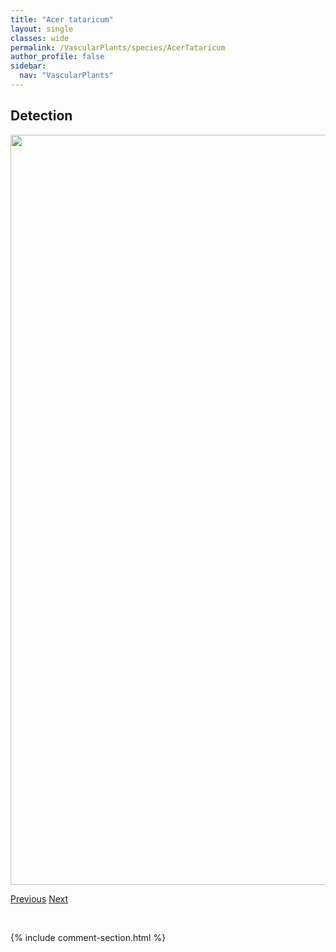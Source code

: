 ```yaml
---
title: "Acer tataricum"
layout: single
classes: wide
permalink: /VascularPlants/species/AcerTataricum
author_profile: false
sidebar:
  nav: "VascularPlants"
---
```


<h2>Detection</h2>

<a href="https://drive.google.com/uc?export=view&id=1cWA-aawv5kcwX8qmX1MKUQRtLbSLZQhd">
<img src="https://drive.google.com/uc?export=view&id=1cWA-aawv5kcwX8qmX1MKUQRtLbSLZQhd" height = "1200" width = "800">
</a>


<a href="/DevelopmentWebsite/VascularPlants/species/AcerNegundo" class="pagination--pager" title="Acer negundo">Previous</a> <a href="/DevelopmentWebsite/VascularPlants/species/AchilleaAlpina" class="pagination--pager" title="Achillea alpina">Next</a>

<p>&nbsp;</p>

{% include comment-section.html %}
